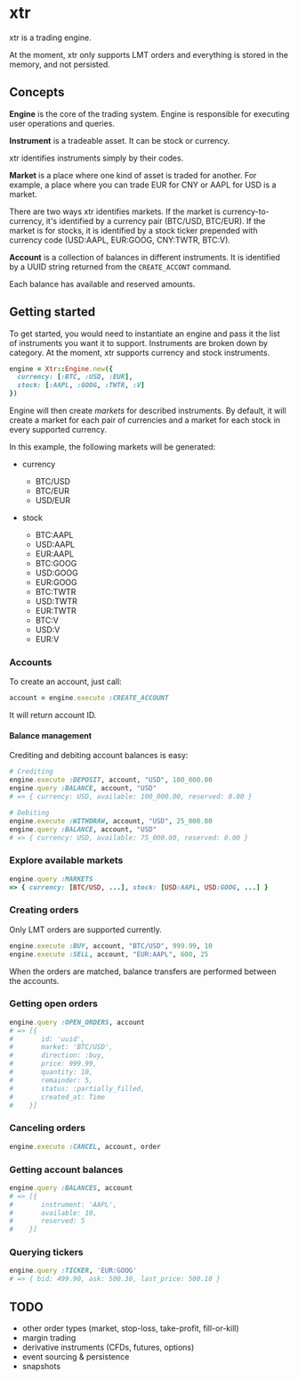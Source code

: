 # xtr

xtr is a trading engine.

At the moment, xtr only supports LMT orders and everything is stored in
the memory, and not persisted.

## Concepts

**Engine** is the core of the trading system. Engine is responsible for executing
user operations and queries.

**Instrument** is a tradeable asset. It can be stock or currency.

xtr identifies instruments simply by their codes.

**Market** is a place where one kind of asset is traded for another.
For example, a place where you can trade EUR for CNY or AAPL for USD is
a market.

There are two ways xtr identifies markets. If the market is
currency-to-currency, it's identified by a currency pair (BTC/USD,
BTC/EUR). If the market is for stocks, it is identified by a stock ticker
prepended with currency code (USD:AAPL, EUR:GOOG, CNY:TWTR, BTC:V).

**Account** is a collection of balances in different instruments. It is
identified by a UUID string returned from the `CREATE_ACCONT` command.

Each balance has available and reserved amounts.

## Getting started

To get started, you would need to instantiate an engine and pass it the list of
instruments you want it to support. Instruments are broken down by
category. At the moment, xtr supports currency and stock instruments.

```ruby
engine = Xtr::Engine.new({
  currency: [:BTC, :USD, :EUR],
  stock: [:AAPL, :GOOG, :TWTR, :V]
})
```

Engine will then create *markets* for described instruments. By default,
it will create a market for each pair of currencies and a market for
each stock in every supported currency.

In this example, the following markets will be generated:

* currency
  * BTC/USD
  * BTC/EUR
  * USD/EUR

* stock
  * BTC:AAPL
  * USD:AAPL
  * EUR:AAPL
  * BTC:GOOG
  * USD:GOOG
  * EUR:GOOG
  * BTC:TWTR
  * USD:TWTR
  * EUR:TWTR
  * BTC:V
  * USD:V
  * EUR:V

### Accounts

To create an account, just call:

```ruby
account = engine.execute :CREATE_ACCOUNT
```

It will return account ID.

#### Balance management

Crediting and debiting account balances is easy:

```ruby
# Crediting
engine.execute :DEPOSIT, account, "USD", 100_000.00
engine.query :BALANCE, account, "USD"
# => { currency: USD, available: 100_000.00, reserved: 0.00 }

# Debiting
engine.execute :WITHDRAW, account, "USD", 25_000.00
engine.query :BALANCE, account, "USD"
# => { currency: USD, available: 75_000.00, reserved: 0.00 }
```

### Explore available markets

```ruby
engine.query :MARKETS
=> { currency: [BTC/USD, ...], stock: [USD:AAPL, USD:GOOG, ...] }
```

### Creating orders

Only LMT orders are supported currently.

```ruby
engine.execute :BUY, account, "BTC/USD", 999.99, 10
engine.execute :SELL, account, "EUR:AAPL", 600, 25
```

When the orders are matched, balance transfers are performed between the
accounts.

### Getting open orders

```ruby
engine.query :OPEN_ORDERS, account
# => [{
#       id: 'uuid',
#       market: 'BTC/USD',
#       direction: :buy,
#       price: 999.99,
#       quantity: 10,
#       remainder: 5,
#       status: :partially_filled,
#       created_at: Time
#    }]
```

### Canceling orders

```ruby
engine.execute :CANCEL, account, order
```

### Getting account balances

```ruby
engine.query :BALANCES, account
# => [{
#       instrument: 'AAPL',
#       available: 10,
#       reserved: 5
#    }]
```

### Querying tickers

```ruby
engine.query :TICKER, 'EUR:GOOG'
# => { bid: 499.90, ask: 500.30, last_price: 500.10 }
```

## TODO

* other order types (market, stop-loss, take-profit, fill-or-kill)
* margin trading
* derivative instruments (CFDs, futures, options)
* event sourcing & persistence
* snapshots
